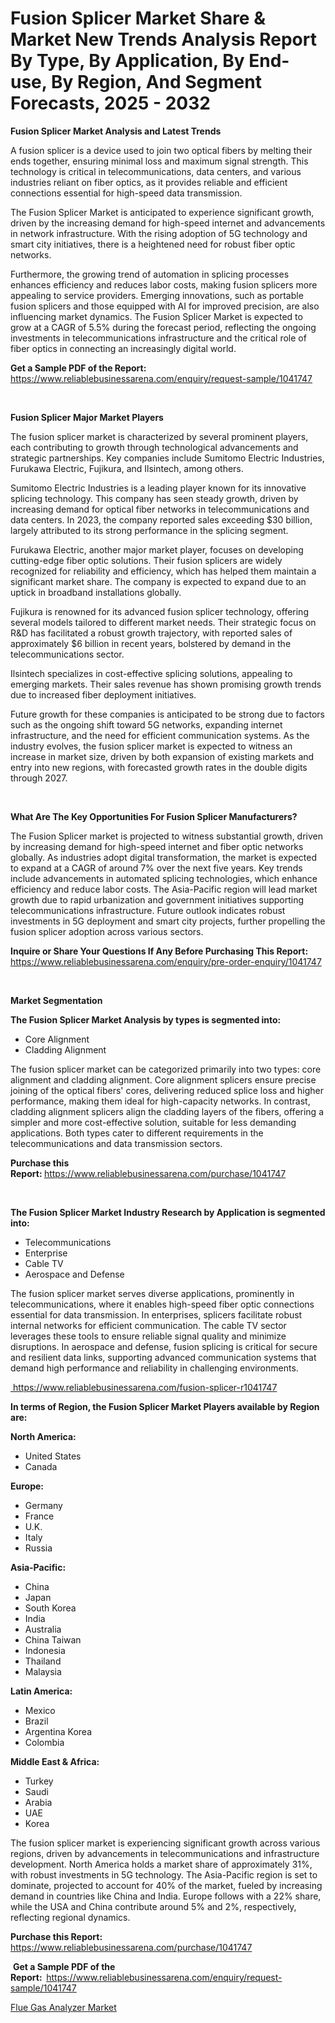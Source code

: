 <p><h1>Fusion Splicer Market Share & Market New Trends Analysis Report By Type, By Application, By End-use, By Region, And Segment Forecasts, 2025 - 2032</h1></p><p><strong>Fusion Splicer Market Analysis and Latest Trends</strong></p>
<p><p>A fusion splicer is a device used to join two optical fibers by melting their ends together, ensuring minimal loss and maximum signal strength. This technology is critical in telecommunications, data centers, and various industries reliant on fiber optics, as it provides reliable and efficient connections essential for high-speed data transmission. </p><p>The Fusion Splicer Market is anticipated to experience significant growth, driven by the increasing demand for high-speed internet and advancements in network infrastructure. With the rising adoption of 5G technology and smart city initiatives, there is a heightened need for robust fiber optic networks. </p><p>Furthermore, the growing trend of automation in splicing processes enhances efficiency and reduces labor costs, making fusion splicers more appealing to service providers. Emerging innovations, such as portable fusion splicers and those equipped with AI for improved precision, are also influencing market dynamics. The Fusion Splicer Market is expected to grow at a CAGR of 5.5% during the forecast period, reflecting the ongoing investments in telecommunications infrastructure and the critical role of fiber optics in connecting an increasingly digital world.</p></p>
<p><strong>Get a Sample PDF of the Report:&nbsp;</strong> <a href="https://www.reliablebusinessarena.com/enquiry/request-sample/1041747?utm_campaign=2136&utm_medium=2&utm_source=Github&utm_content=ia&utm_term=23022025&utm_id=fusion-splicer">https://www.reliablebusinessarena.com/enquiry/request-sample/1041747</a></p>
<p>&nbsp;</p>
<p><strong>Fusion Splicer Major Market Players</strong></p>
<p><p>The fusion splicer market is characterized by several prominent players, each contributing to growth through technological advancements and strategic partnerships. Key companies include Sumitomo Electric Industries, Furukawa Electric, Fujikura, and Ilsintech, among others. </p><p>Sumitomo Electric Industries is a leading player known for its innovative splicing technology. This company has seen steady growth, driven by increasing demand for optical fiber networks in telecommunications and data centers. In 2023, the company reported sales exceeding $30 billion, largely attributed to its strong performance in the splicing segment.</p><p>Furukawa Electric, another major market player, focuses on developing cutting-edge fiber optic solutions. Their fusion splicers are widely recognized for reliability and efficiency, which has helped them maintain a significant market share. The company is expected to expand due to an uptick in broadband installations globally.</p><p>Fujikura is renowned for its advanced fusion splicer technology, offering several models tailored to different market needs. Their strategic focus on R&D has facilitated a robust growth trajectory, with reported sales of approximately $6 billion in recent years, bolstered by demand in the telecommunications sector.</p><p>Ilsintech specializes in cost-effective splicing solutions, appealing to emerging markets. Their sales revenue has shown promising growth trends due to increased fiber deployment initiatives.</p><p>Future growth for these companies is anticipated to be strong due to factors such as the ongoing shift toward 5G networks, expanding internet infrastructure, and the need for efficient communication systems. As the industry evolves, the fusion splicer market is expected to witness an increase in market size, driven by both expansion of existing markets and entry into new regions, with forecasted growth rates in the double digits through 2027.</p></p>
<p>&nbsp;</p>
<p><strong>What Are The Key Opportunities For Fusion Splicer Manufacturers?</strong></p>
<p><p>The Fusion Splicer market is projected to witness substantial growth, driven by increasing demand for high-speed internet and fiber optic networks globally. As industries adopt digital transformation, the market is expected to expand at a CAGR of around 7% over the next five years. Key trends include advancements in automated splicing technologies, which enhance efficiency and reduce labor costs. The Asia-Pacific region will lead market growth due to rapid urbanization and government initiatives supporting telecommunications infrastructure. Future outlook indicates robust investments in 5G deployment and smart city projects, further propelling the fusion splicer adoption across various sectors.</p></p>
<p><strong>Inquire or Share Your Questions If Any Before Purchasing This Report:</strong> <a href="https://www.reliablebusinessarena.com/enquiry/pre-order-enquiry/1041747?utm_campaign=2136&utm_medium=2&utm_source=Github&utm_content=ia&utm_term=23022025&utm_id=fusion-splicer">https://www.reliablebusinessarena.com/enquiry/pre-order-enquiry/1041747</a></p>
<p>&nbsp;</p>
<p><strong>Market Segmentation</strong></p>
<p><strong>The Fusion Splicer Market Analysis by types is segmented into:</strong></p>
<p><ul><li>Core Alignment</li><li>Cladding Alignment</li></ul></p>
<p><p>The fusion splicer market can be categorized primarily into two types: core alignment and cladding alignment. Core alignment splicers ensure precise joining of the optical fibers' cores, delivering reduced splice loss and higher performance, making them ideal for high-capacity networks. In contrast, cladding alignment splicers align the cladding layers of the fibers, offering a simpler and more cost-effective solution, suitable for less demanding applications. Both types cater to different requirements in the telecommunications and data transmission sectors.</p></p>
<p><strong>Purchase this Report:&nbsp;</strong><a href="https://www.reliablebusinessarena.com/purchase/1041747?utm_campaign=2136&utm_medium=2&utm_source=Github&utm_content=ia&utm_term=23022025&utm_id=fusion-splicer">https://www.reliablebusinessarena.com/purchase/1041747</a></p>
<p>&nbsp;</p>
<p><strong>The Fusion Splicer Market Industry Research by Application is segmented into:</strong></p>
<p><ul><li>Telecommunications</li><li>Enterprise</li><li>Cable TV</li><li>Aerospace and Defense</li></ul></p>
<p><p>The fusion splicer market serves diverse applications, prominently in telecommunications, where it enables high-speed fiber optic connections essential for data transmission. In enterprises, splicers facilitate robust internal networks for efficient communication. The cable TV sector leverages these tools to ensure reliable signal quality and minimize disruptions. In aerospace and defense, fusion splicing is critical for secure and resilient data links, supporting advanced communication systems that demand high performance and reliability in challenging environments.</p></p>
<p><a href="https://www.reliablebusinessarena.com/fusion-splicer-r1041747?utm_campaign=2136&utm_medium=2&utm_source=Github&utm_content=ia&utm_term=23022025&utm_id=fusion-splicer">&nbsp;https://www.reliablebusinessarena.com/fusion-splicer-r1041747</a></p>
<p><strong>In terms of Region, the Fusion Splicer Market Players available by Region are:</strong></p>
<p>
    <p> <strong> North America: </strong>
        <ul>
            <li>United States</li>
            <li>Canada</li>
        </ul>
        </p> 
    <p> <strong> Europe: </strong>
        <ul>
            <li>Germany</li>
            <li>France</li>
            <li>U.K.</li>
            <li>Italy</li>
            <li>Russia</li>
        </ul>
        </p> 
    <p> <strong> Asia-Pacific: </strong>
        <ul>
            <li>China</li>
            <li>Japan</li>
            <li>South Korea</li>
            <li>India</li>
            <li>Australia</li>
            <li>China Taiwan</li>
            <li>Indonesia</li>
            <li>Thailand</li>
            <li>Malaysia</li>
        </ul>
        </p> 
    <p> <strong> Latin America: </strong>
        <ul>
            <li>Mexico</li>
            <li>Brazil</li>
            <li>Argentina Korea</li>
            <li>Colombia</li>
        </ul>
        </p> 
    <p> <strong> Middle East & Africa: </strong>
        <ul>
            <li>Turkey</li>
            <li>Saudi</li>
            <li>Arabia</li>
            <li>UAE</li>
            <li>Korea</li>
        </ul>
    </p>
    </p>
<p><p>The fusion splicer market is experiencing significant growth across various regions, driven by advancements in telecommunications and infrastructure development. North America holds a market share of approximately 31%, with robust investments in 5G technology. The Asia-Pacific region is set to dominate, projected to account for 40% of the market, fueled by increasing demand in countries like China and India. Europe follows with a 22% share, while the USA and China contribute around 5% and 2%, respectively, reflecting regional dynamics.</p></p>
<p><strong>Purchase this Report: </strong><a href="https://www.reliablebusinessarena.com/purchase/1041747?utm_campaign=2136&utm_medium=2&utm_source=Github&utm_content=ia&utm_term=23022025&utm_id=fusion-splicer">https://www.reliablebusinessarena.com/purchase/1041747</a></p>
<p>&nbsp;<strong>Get a Sample PDF of the Report:&nbsp;&nbsp;</strong><a href="https://www.reliablebusinessarena.com/enquiry/request-sample/1041747?utm_campaign=2136&utm_medium=2&utm_source=Github&utm_content=ia&utm_term=23022025&utm_id=fusion-splicer">https://www.reliablebusinessarena.com/enquiry/request-sample/1041747</a></p>
<p><strong></strong></p>
<p><p><a href="https://github.com/tona7vba/Market-Research-Report-List-1/blob/main/flue-gas-analyzer-market.md?utm_campaign=2136&utm_medium=2&utm_source=Github&utm_content=ia&utm_term=23022025&utm_id=fusion-splicer">Flue Gas Analyzer Market</a></p></p>